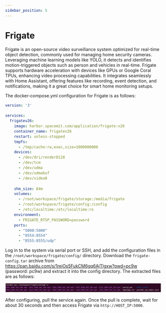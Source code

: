 ```yaml
---
sidebar_position: 5
---
```


# Frigate

Frigate is an open-source video surveillance system optimized for real-time object detection, commonly used for managing home security cameras. Leveraging machine learning models like YOLO, it detects and identifies motion-triggered objects such as person and vehicles in real-time. Frigate supports hardware acceleration with devices like GPUs or Google Coral TPUs, enhancing video processing capabilities. It integrates seamlessly with Home Assistant, offering features like recording, event detection, and notifications, making it a great choice for smart home monitoring setups.

The docker-compose.yml configuration for Frigate is as follows:

```yaml
version: '3'

services:
  frigatev26:
    image: harbor.spacemit.com/application/frigate:v26
    container_name: frigatev26
    restart: unless-stopped
    tmpfs:
      - /tmp/cache:rw,exec,size=1000000000
    devices:
      - /dev/dri/renderD128
      - /dev/tcm
      - /dev/udma
      - /dev/udmabuf
      - /dev/video0
      
    shm_size: 64m
    volumes:
      - /root/workspace/frigate/storage:/media/frigate
      - /root/workspace/frigate/config:/config
      - /etc/localtime:/etc/localtime:ro
    environment:
      - FRIGATE_RTSP_PASSWORD=password
    ports:
      - "5000:5000"
      - "8554:8554"
      - "8555:8555/udp"
```

Log in to the system via serial port or SSH, and add the configuration files in the `/root/workspace/frigate/config/` directory. Download the `frigate-config.tar` archive from https://pan.baidu.com/s/1rejOs5FukCM6gq6AjTlgxw?pwd=pc9w (password: pc9w) and extract it into the config directory. The extracted files are as follows:

![docker6](static/docker6.png)

After configuring, pull the service again. Once the pull is complete, wait for about 30 seconds and then access Frigate via `http://HOST_IP:5000`.